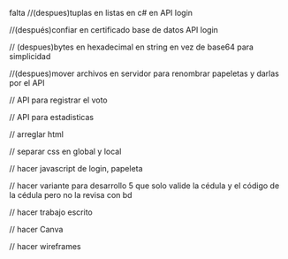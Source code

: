 falta
//(despues)tuplas en listas en c# en API login

//(después)confiar en certificado base de datos API login

// (despues)bytes en hexadecimal en string en vez de base64 para simplicidad

//(despues)mover archivos en servidor para renombrar papeletas y darlas por el API

// API para registrar el voto

// API para estadisticas

// arreglar html

// separar css en global y local

// hacer javascript de login, papeleta

// hacer variante para desarrollo 5 que solo valide la cédula y el código de la cédula pero no la revisa con bd

// hacer trabajo escrito

// hacer Canva

// hacer wireframes

